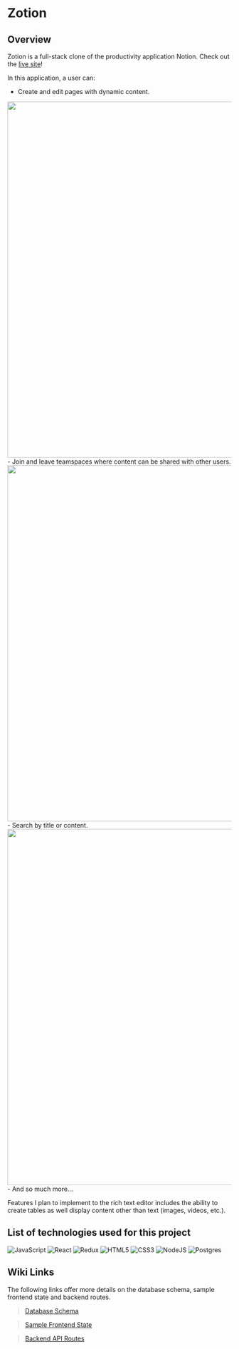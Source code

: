 # Zotion


## Overview

Zotion is a full-stack clone of the productivity application Notion. Check out the [live site](notion-aa-clone.herokuapp.com)!

In this application, a user can:
- Create and edit pages with dynamic content.
<img width="800" src="https://media2.giphy.com/media/vIrxuw3xZlJKPtmRac/giphy.gif">
- Join and leave teamspaces where content can be shared with other users.
<img width="800" src="https://media.giphy.com/media/v7QIzPIlL51fb44hsk/giphy.gif">
- Search by title or content.
<img width="800" src="https://media4.giphy.com/media/v1.Y2lkPTc5MGI3NjExZDA0NTcxNjA2NzNkZWNmMzI0ZmQ4NjY5YTdhNmFmY2U4MTUxNWNiYyZlcD12MV9pbnRlcm5hbF9naWZzX2dpZklkJmN0PWc/guwA2NEFs6g6EX6kuA/giphy.gif">
- And so much more...


Features I plan to implement to the rich text editor includes the ability to create tables as well display content other than text (images, videos, etc.).

## List of technologies used for this project

![JavaScript](https://img.shields.io/badge/javascript-%23323330.svg?style=for-the-badge&logo=javascript&logoColor=%23F7DF1E&style=plastic)
![React](https://img.shields.io/badge/react-%2320232a.svg?style=for-the-badge&logo=react&logoColor=%2361DAFB&style=plastic)
![Redux](https://img.shields.io/badge/redux-%23593d88.svg?style=for-the-badge&logo=redux&logoColor=white&style=plastic)
![HTML5](https://img.shields.io/badge/html5-%23E34F26.svg?style=for-the-badge&logo=html5&logoColor=white&style=plastic)
![CSS3](https://img.shields.io/badge/css3-%231572B6.svg?style=for-the-badge&logo=css3&logoColor=white&style=plastic)
![NodeJS](https://img.shields.io/badge/node.js-6DA55F?style=for-the-badge&logo=node.js&logoColor=white&style=plastic)
![Postgres](https://img.shields.io/badge/postgres-%23316192.svg?style=for-the-badge&logo=postgresql&logoColor=white&style=plastic)

## Wiki Links

The following links offer more details on the database schema, sample frontend state and backend routes.
>[Database Schema](https://github.com/ziqi23/FS-Project/wiki/database-schema)

>[Sample Frontend State](https://github.com/ziqi23/FS-Project/wiki/sample-state)

>[Backend API Routes](https://github.com/ziqi23/FS-Project/wiki/backend-routes)
